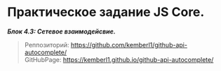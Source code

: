# Практическое задание JS Core.   

 ***Блок 4.3: Сетевое взаимодейсвие.***  
> Реппозиторий: https://github.com/kemberl1/github-api-autocomplete/    
> GitHubPage: https://kemberl1.github.io/github-api-autocomplete/

